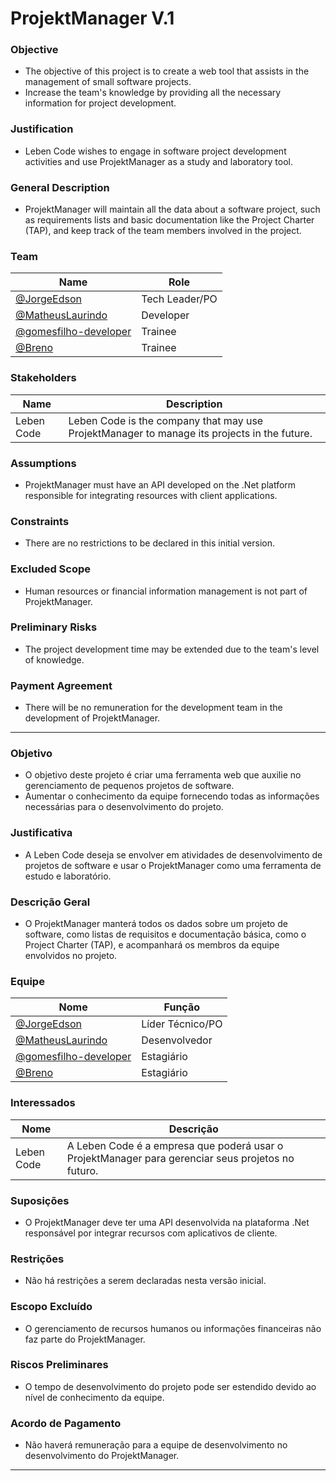 # ProjektManager V.1

### Objective
- The objective of this project is to create a web tool that assists in the management of small software projects.  
- Increase the team's knowledge by providing all the necessary information for project development.

### Justification
- Leben Code wishes to engage in software project development activities and use ProjektManager as a study and laboratory tool.

### General Description
- ProjektManager will maintain all the data about a software project, such as requirements lists and basic documentation like the Project Charter (TAP), and keep track of the team members involved in the project.

### Team
| Name | Role | 
| ----------- | ----------- | 
| [@JorgeEdson](https://github.com/JorgeEdson)      | Tech Leader/PO      | 
| [@MatheusLaurindo](https://github.com/MatheusLaurindo) | Developer      | 
| [@gomesfilho-developer](https://github.com/gomesfilho-developer)     | Trainee      | 
| [@Breno](https://github.com/blcomedyg)     | Trainee      | 

### Stakeholders

| Name | Description | 
| ----------- | ----------- | 
| Leben Code     | Leben Code is the company that may use ProjektManager to manage its projects in the future.      | 

### Assumptions
- ProjektManager must have an API developed on the .Net platform responsible for integrating resources with client applications.

### Constraints
- There are no restrictions to be declared in this initial version.

### Excluded Scope
- Human resources or financial information management is not part of ProjektManager.

### Preliminary Risks
- The project development time may be extended due to the team's level of knowledge.

### Payment Agreement
- There will be no remuneration for the development team in the development of ProjektManager.

___

### Objetivo
- O objetivo deste projeto é criar uma ferramenta web que auxilie no gerenciamento de pequenos projetos de software.
- Aumentar o conhecimento da equipe fornecendo todas as informações necessárias para o desenvolvimento do projeto.

### Justificativa
- A Leben Code deseja se envolver em atividades de desenvolvimento de projetos de software e usar o ProjektManager como uma ferramenta de estudo e laboratório.

### Descrição Geral
- O ProjektManager manterá todos os dados sobre um projeto de software, como listas de requisitos e documentação básica, como o Project Charter (TAP), e acompanhará os membros da equipe envolvidos no projeto.

### Equipe
| Nome | Função | 
| ----------- | ----------- | 
| [@JorgeEdson](https://github.com/JorgeEdson)      | Líder Técnico/PO      | 
| [@MatheusLaurindo](https://github.com/MatheusLaurindo) | Desenvolvedor      | 
| [@gomesfilho-developer](https://github.com/gomesfilho-developer)     | Estagiário      | 
| [@Breno](https://github.com/blcomedyg)     | Estagiário      | 

### Interessados

| Nome | Descrição | 
| ----------- | ----------- | 
| Leben Code     | A Leben Code é a empresa que poderá usar o ProjektManager para gerenciar seus projetos no futuro.      | 

### Suposições
- O ProjektManager deve ter uma API desenvolvida na plataforma .Net responsável por integrar recursos com aplicativos de cliente.

### Restrições
- Não há restrições a serem declaradas nesta versão inicial.

### Escopo Excluído
- O gerenciamento de recursos humanos ou informações financeiras não faz parte do ProjektManager.

### Riscos Preliminares
- O tempo de desenvolvimento do projeto pode ser estendido devido ao nível de conhecimento da equipe.

### Acordo de Pagamento
- Não haverá remuneração para a equipe de desenvolvimento no desenvolvimento do ProjektManager.

___
